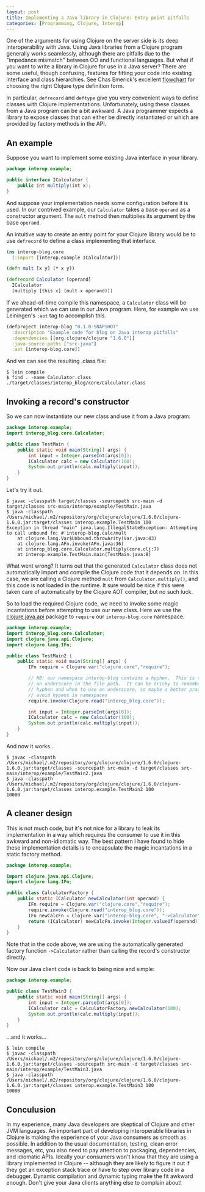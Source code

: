 ```yaml
---
layout: post
title: Implementing a Java library in Clojure: Entry point pitfalls
categories: [Programming, Clojure, Interop]
---
```


One of the arguments for using Clojure on the server side is its deep interoperability with Java.  Using Java libraries from a Clojure program generally works seamlessly, although there are pitfalls due to the "impedance mismatch" between OO and functional languages.  But what if you want to write a library in Clojure for use in a Java server?  There are some useful, though confusing, features for fitting your code into existing interface and class hierarchies.  See Chas Emerick's excellent [flowchart](http://cemerick.com/2011/07/05/flowchart-for-choosing-the-right-clojure-type-definition-form/) for choosing the right Clojure type definition form.

In particular, `defrecord` and `deftype` give you very convenient ways to define classes with Clojure implementations.  Unfortunately, using these classes from a Java program can be a bit awkward.  A Java programmer expects a library to expose classes that can either be directly instantiated or which are provided by factory methods in the API.

## An example
Suppose you want to implement some existing Java interface in your library.

```java
package interop.example;

public interface ICalculator {
    public int multiply(int x);
}
```

And suppose your implementation needs some configuration before it is used.  In our contrived example, our `Calculator` takes a base `operand` as a constructor argument.  The `mult` method then multiplies its argument by the base `operand`.

An intuitive way to create an entry point for your Clojure library would be to use `defrecord` to define a class implementing that interface.

```clojure
(ns interop-blog.core
  (:import [interop.example ICalculator]))

(defn mult [x y] (* x y))

(defrecord Calculator [operand]
  ICalculator
  (multiply [this x] (mult x operand)))
```

If we ahead-of-time compile this namespace, a `Calculator` class will be generated which we can use in our Java program.  Here, for example we use Leiningen's `:aot` tag to accomplish this.

```clojure
(defproject interop-blog "0.1.0-SNAPSHOT"
  :description "Example code for blog on Java interop pitfalls"
  :dependencies [[org.clojure/clojure "1.6.0"]]
  :java-source-paths ["src-java"]
  :aot [interop-blog.core])
```

And we can see the resulting .class file:

```
$ lein compile
$ find . -name Calculator.class
./target/classes/interop_blog/core/Calculator.class
```

## Invoking a record's constructor

So we can now instantiate our new class and use it from a Java program:

```java
package interop.example;
import interop_blog.core.Calculator;

public class TestMain {
    public static void main(String[] args) {
        int input = Integer.parseInt(args[0]);
        ICalculator calc = new Calculator(100);
        System.out.println(calc.multiply(input));
    }
}
```

Let's try it out.

```
$ javac -classpath target/classes -sourcepath src-main -d target/classes src-main/interop/example/TestMain.java
$ java -classpath /Users/michael/.m2/repository/org/clojure/clojure/1.6.0/clojure-1.6.0.jar:target/classes interop.example.TestMain 100
Exception in thread "main" java.lang.IllegalStateException: Attempting to call unbound fn: #'interop-blog.calc/mult
	at clojure.lang.Var$Unbound.throwArity(Var.java:43)
	at clojure.lang.AFn.invoke(AFn.java:36)
	at interop_blog.core.Calculator.multiply(core.clj:7)
	at interop.example.TestMain.main(TestMain.java:8)
```

What went wrong?  It turns out that the generated `Calculator` class does not automatically import and compile the Clojure code that it depends on.  In this case, we are calling a Clojure method `mult` from `Calculator.multiply()`, and this code is not loaded in the runtime.  It sure would be nice if this were taken care of automatically by the Clojure AOT compiler, but no such luck.

So to load the required Clojure code, we need to invoke some magic incantations before attempting to use our new class.  Here we use the [clojure.java.api](http://clojure.github.io/clojure/javadoc/clojure/java/api/package-summary.html) package to `require` our `interop-blog.core` namespace.

```java
package interop.example;
import interop_blog.core.Calculator;
import clojure.java.api.Clojure;
import clojure.lang.IFn;

public class TestMain2 {
    public static void main(String[] args) {
    	IFn require = Clojure.var("clojure.core","require");

        // NB: our namespace interop-blog contains a hyphen.  This is translated to 
        // an underscore in the file path.  It can be tricky to remember when to use a 
        // hyphen and when to use an underscore, so maybe a better practice is to 
        // avoid hypens in namespaces
    	require.invoke(Clojure.read("interop_blog.core"));

        int input = Integer.parseInt(args[0]);
        ICalculator calc = new Calculator(100);
        System.out.println(calc.multiply(input));
    }
}
```

And now it works...

```
$ javac -classpath /Users/michael/.m2/repository/org/clojure/clojure/1.6.0/clojure-1.6.0.jar:target/classes -sourcepath src-main -d target/classes src-main/interop/example/TestMain2.java
$ java -classpath /Users/michael/.m2/repository/org/clojure/clojure/1.6.0/clojure-1.6.0.jar:target/classes interop.example.TestMain2 100
10000
```

## A cleaner design

This is not much code, but it's not nice for a library to leak its implementation in a way which requires the consumer to use it in this awkward and non-idiomatic way.  The best pattern I have found to hide these implementation details is to encapsulate the magic incantations in a static factory method.

```java
package interop.example;

import clojure.java.api.Clojure;
import clojure.lang.IFn;

public class CalculatorFactory {
    public static ICalculator newCalculator(int operand) {
    	IFn require = Clojure.var("clojure.core","require");
    	require.invoke(Clojure.read("interop_blog.core"));
    	IFn newCalcFn = Clojure.var("interop-blog.core", "->Calculator");
        return (ICalculator) newCalcFn.invoke(Integer.valueOf(operand));
    }
}
```

Note that in the code above, we are using the automatically generated factory function `->Calculator` rather than calling the record's constructor directly.

Now our Java client code is back to being nice and simple:

```java
package interop.example;

public class TestMain3 {
    public static void main(String[] args) {
        int input = Integer.parseInt(args[0]);
        ICalculator calc = CalculatorFactory.newCalculator(100);
        System.out.println(calc.multiply(input));
    }
}
```

...and it works...

```
$ lein compile
$ javac -classpath /Users/michael/.m2/repository/org/clojure/clojure/1.6.0/clojure-1.6.0.jar:target/classes -sourcepath src-main -d target/classes src-main/interop/example/TestMain3.java
$ java -classpath /Users/michael/.m2/repository/org/clojure/clojure/1.6.0/clojure-1.6.0.jar:target/classes interop.example.TestMain3 100
10000
```


## Conculusion

In my experience, many Java developers are skeptical of Clojure and other JVM languages.  An important part of developing interoperable libraries in Clojure is making the experience of your Java consumers as smooth as possible.  In addition to the usual documentation, testing, clean error messages, etc, you also need to pay attention to packaging, dependencies, and idiomatic APIs.  Ideally your consumers won't know that they are using a library implemented in Clojure -- although they are likely to figure it out if they get an exception stack trace or have to step over library code in a debugger.  Dynamic compilation and dynamic typing make the fit awkward enough.  Don't give your Java clients anything else to complain about!

